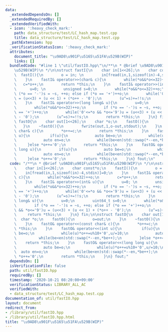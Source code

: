 ```yaml
---
data:
  _extendedDependsOn: []
  _extendedRequiredBy: []
  _extendedVerifiedWith:
  - icon: ':heavy_check_mark:'
    path: data_structure/test/LC_hash_map.test.cpp
    title: data_structure/test/LC_hash_map.test.cpp
  _pathExtension: hpp
  _verificationStatusIcon: ':heavy_check_mark:'
  attributes:
    document_title: "\u9AD8\u901F\u5165\u51FA\u529B(WIP)"
    links: []
  bundledCode: "#line 1 \"util/fastIO.hpp\"\n/**\n * @brief \u9AD8\u901F\u5165\u51FA\
    \u529B(WIP)\n */\n\nstruct fastI{\n    char in[1<<26];\n    char const*o;\n  \
    \  fastI(){\n        o = in; \n        in[fread(in,1,sizeof(in)-4,stdin)]=0;\n\
    \    }\n    fastI& operator>>(char& c){\n        while(*o&&*o<=32)++o;\n     \
    \   c=*o++;\n        return *this;\n    }\n    fastI& operator>>(int& u){\n  \
    \      u=0; \n        unsigned s=0;\n        while(*o&&*o<=32)++o;\n        if\
    \ (*o == '-')s = ~s, ++o; else if (*o == '+')++o;\n        while('0'<=*o && *o<='9')u\
    \ = (u<<3) + (u << 1) + (*o++ - '0');\n        (u^=s)+=!!s;\n        return *this;\n\
    \    }\n    fastI& operator>>(long long& u){\n        u=0;\n        uint64_t s=0;\n\
    \        while(*o&&*o<=32)++o;\n        if (*o == '-')s = ~s, ++o; else if (*o\
    \ == '+')++o;\n        while('0'<=*o && *o<='9')u = (u<<3) + (u << 1) + (*o++\
    \ - '0');\n        (u^=s)+=!!s;\n        return *this;\n    }\n} fin;\n\nstruct\
    \ fastO{\n    char out[1<<26];\n    char *o;\n    fastO(){\n        o=out;\n \
    \   }\n    ~fastO(){\n        fwrite(out,1,o-out,stdout);\n    }\n    fastO& operator<<(const\
    \ char& c){\n        *o++=c;\n        return *this;\n    }\n    fastO& operator<<(int\
    \ u){\n         if(u){\n            auto be=o;\n            while(u)*o++=u%10+'0',u/=10;\n\
    \            auto en=o;\n            while(be<en)std::swap(*--en,*be++);\n   \
    \     }else *o++='0';\n        return *this;\n    }\n    fastO& operator<<(long\
    \ long u){\n        if(u){\n            auto be=o;\n            while(u)*o++=u%10+'0',u/=10;\n\
    \            auto en=o;\n            while(be<en)std::swap(*--en,*be++);\n   \
    \     }else *o++='0';\n        return *this;\n    }\n} fout;\n"
  code: "/**\n * @brief \u9AD8\u901F\u5165\u51FA\u529B(WIP)\n */\n\nstruct fastI{\n\
    \    char in[1<<26];\n    char const*o;\n    fastI(){\n        o = in; \n    \
    \    in[fread(in,1,sizeof(in)-4,stdin)]=0;\n    }\n    fastI& operator>>(char&\
    \ c){\n        while(*o&&*o<=32)++o;\n        c=*o++;\n        return *this;\n\
    \    }\n    fastI& operator>>(int& u){\n        u=0; \n        unsigned s=0;\n\
    \        while(*o&&*o<=32)++o;\n        if (*o == '-')s = ~s, ++o; else if (*o\
    \ == '+')++o;\n        while('0'<=*o && *o<='9')u = (u<<3) + (u << 1) + (*o++\
    \ - '0');\n        (u^=s)+=!!s;\n        return *this;\n    }\n    fastI& operator>>(long\
    \ long& u){\n        u=0;\n        uint64_t s=0;\n        while(*o&&*o<=32)++o;\n\
    \        if (*o == '-')s = ~s, ++o; else if (*o == '+')++o;\n        while('0'<=*o\
    \ && *o<='9')u = (u<<3) + (u << 1) + (*o++ - '0');\n        (u^=s)+=!!s;\n   \
    \     return *this;\n    }\n} fin;\n\nstruct fastO{\n    char out[1<<26];\n  \
    \  char *o;\n    fastO(){\n        o=out;\n    }\n    ~fastO(){\n        fwrite(out,1,o-out,stdout);\n\
    \    }\n    fastO& operator<<(const char& c){\n        *o++=c;\n        return\
    \ *this;\n    }\n    fastO& operator<<(int u){\n         if(u){\n            auto\
    \ be=o;\n            while(u)*o++=u%10+'0',u/=10;\n            auto en=o;\n  \
    \          while(be<en)std::swap(*--en,*be++);\n        }else *o++='0';\n    \
    \    return *this;\n    }\n    fastO& operator<<(long long u){\n        if(u){\n\
    \            auto be=o;\n            while(u)*o++=u%10+'0',u/=10;\n          \
    \  auto en=o;\n            while(be<en)std::swap(*--en,*be++);\n        }else\
    \ *o++='0';\n        return *this;\n    }\n} fout;"
  dependsOn: []
  isVerificationFile: false
  path: util/fastIO.hpp
  requiredBy: []
  timestamp: '2020-10-21 08:20:00+09:00'
  verificationStatus: LIBRARY_ALL_AC
  verifiedWith:
  - data_structure/test/LC_hash_map.test.cpp
documentation_of: util/fastIO.hpp
layout: document
redirect_from:
- /library/util/fastIO.hpp
- /library/util/fastIO.hpp.html
title: "\u9AD8\u901F\u5165\u51FA\u529B(WIP)"
---
```

